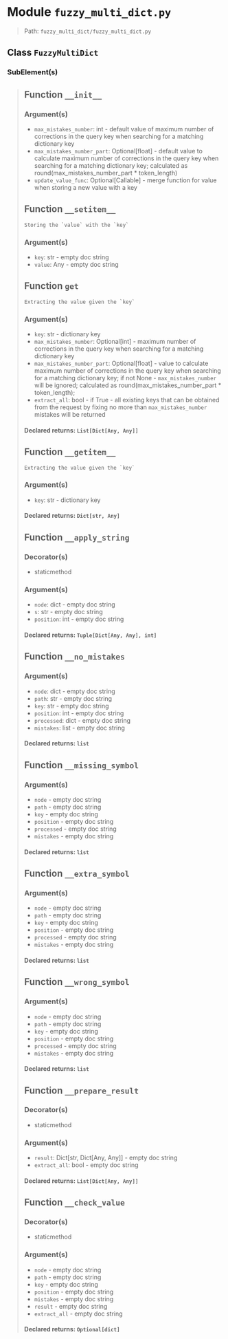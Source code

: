 # Module `fuzzy_multi_dict.py`
> Path: `fuzzy_multi_dict/fuzzy_multi_dict.py`
## Class `FuzzyMultiDict`
### SubElement(s)
 > ## Function  `__init__`
 > ### Argument(s)
 > + `max_mistakes_number`: int - default value of maximum number of corrections
 > in the query key when searching for a matching dictionary key
 > + `max_mistakes_number_part`: Optional[float] - default value to calculate
 > maximum number of corrections in the query key when searching
 > for a matching dictionary key;
 > calculated as round(max_mistakes_number_part * token_length)
 > + `update_value_func`: Optional[Callable] - merge function for value
 > when storing a new value with a key
 > ## Function  `__setitem__`
 > ```text
 > Storing the `value` with the `key`
 > ```
 > 
 > ### Argument(s)
 > + `key`: str - empty doc string
 > + `value`: Any - empty doc string
 > ## Function  `get`
 > ```text
 > Extracting the value given the `key`
 > ```
 > 
 > ### Argument(s)
 > + `key`: str - dictionary key
 > + `max_mistakes_number`: Optional[int] - maximum number of corrections in the query key
 > when searching for a matching dictionary key
 > + `max_mistakes_number_part`: Optional[float] - value to calculate maximum number
 > of corrections in the query key when searching for a matching
 > dictionary key;  if not None - `max_mistakes_number` will be ignored;
 > calculated as round(max_mistakes_number_part * token_length);
 > + `extract_all`: bool - if True - all existing keys that can be obtained
 > from the request by fixing no more than `max_mistakes_number` mistakes
 > will be returned
 > #### Declared returns: `List[Dict[Any, Any]]`
 > ## Function  `__getitem__`
 > ```text
 > Extracting the value given the `key`
 > ```
 > 
 > ### Argument(s)
 > + `key`: str - dictionary key
 > #### Declared returns: `Dict[str, Any]`
 > ## Function  `__apply_string`
 > ### Decorator(s)
 > + staticmethod
 > ### Argument(s)
 > + `node`: dict - empty doc string
 > + `s`: str - empty doc string
 > + `position`: int - empty doc string
 > #### Declared returns: `Tuple[Dict[Any, Any], int]`
 > ## Function  `__no_mistakes`
 > ### Argument(s)
 > + `node`: dict - empty doc string
 > + `path`: str - empty doc string
 > + `key`: str - empty doc string
 > + `position`: int - empty doc string
 > + `processed`: dict - empty doc string
 > + `mistakes`: list - empty doc string
 > #### Declared returns: `list`
 > ## Function  `__missing_symbol`
 > ### Argument(s)
 > + `node` - empty doc string
 > + `path` - empty doc string
 > + `key` - empty doc string
 > + `position` - empty doc string
 > + `processed` - empty doc string
 > + `mistakes` - empty doc string
 > #### Declared returns: `list`
 > ## Function  `__extra_symbol`
 > ### Argument(s)
 > + `node` - empty doc string
 > + `path` - empty doc string
 > + `key` - empty doc string
 > + `position` - empty doc string
 > + `processed` - empty doc string
 > + `mistakes` - empty doc string
 > #### Declared returns: `list`
 > ## Function  `__wrong_symbol`
 > ### Argument(s)
 > + `node` - empty doc string
 > + `path` - empty doc string
 > + `key` - empty doc string
 > + `position` - empty doc string
 > + `processed` - empty doc string
 > + `mistakes` - empty doc string
 > #### Declared returns: `list`
 > ## Function  `__prepare_result`
 > ### Decorator(s)
 > + staticmethod
 > ### Argument(s)
 > + `result`: Dict[str, Dict[Any, Any]] - empty doc string
 > + `extract_all`: bool - empty doc string
 > #### Declared returns: `List[Dict[Any, Any]]`
 > ## Function  `__check_value`
 > ### Decorator(s)
 > + staticmethod
 > ### Argument(s)
 > + `node` - empty doc string
 > + `path` - empty doc string
 > + `key` - empty doc string
 > + `position` - empty doc string
 > + `mistakes` - empty doc string
 > + `result` - empty doc string
 > + `extract_all` - empty doc string
 > #### Declared returns: `Optional[dict]`